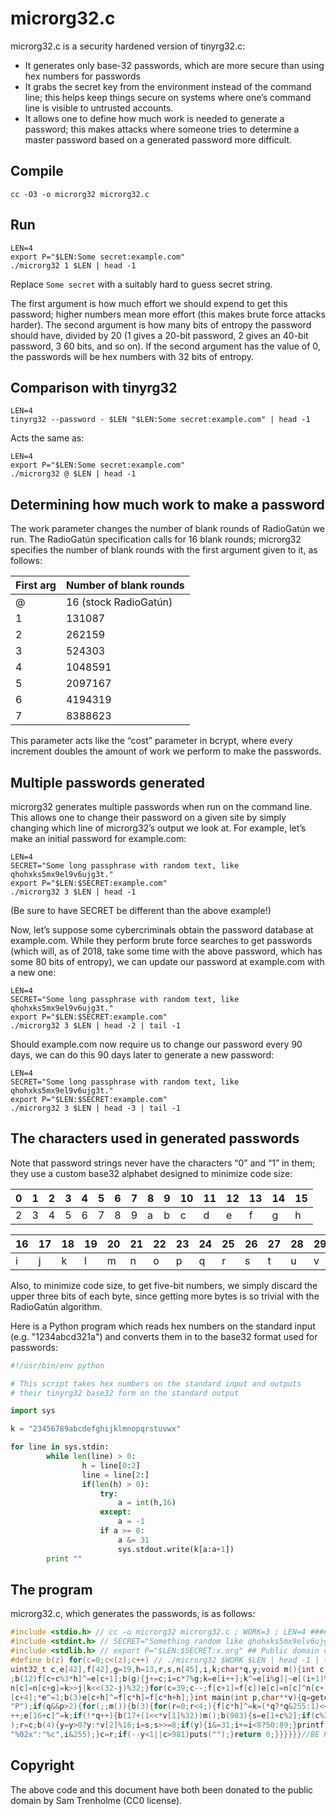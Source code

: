 # microrg32.c

microrg32.c is a security hardened version of tinyrg32.c:

* It generates only base-32 passwords, which are more secure than using
  hex numbers for passwords
* It grabs the secret key from the environment instead of the command
  line; this helps keep things secure on systems where one’s command 
  line is visible to untrusted accounts.
* It allows one to define how much work is needed to generate a password;
  this makes attacks where someone tries to determine a master password
  based on a generated password more difficult.

## Compile

```
cc -O3 -o microrg32 microrg32.c
```

## Run

```
LEN=4
export P="$LEN:Some secret:example.com"
./microrg32 1 $LEN | head -1
```

Replace `Some secret` with a suitably hard to guess secret string.

The first argument is how much effort we should expend to get this
password; higher numbers mean more effort (this makes brute force
attacks harder).  The second argument is how many bits of entropy the
password should have, divided by 20 (1 gives a 20-bit password, 2 gives
an 40-bit password, 3 60 bits, and so on).  If the second argument has
the value of 0, the passwords will be hex numbers with 32 bits of 
entropy.

## Comparison with tinyrg32

```
LEN=4
tinyrg32 --password - $LEN "$LEN:Some secret:example.com" | head -1
```

Acts the same as:

```
LEN=4
export P="$LEN:Some secret:example.com"
./microrg32 @ $LEN | head -1
```

## Determining how much work to make a password

The work parameter changes the number of blank rounds of RadioGatún we
run.  The RadioGatún specification calls for 16 blank rounds; microrg32
specifies the number of blank rounds with the first argument given
to it, as follows:

First arg | Number of blank rounds
----------|-----------------------
@         | 16 (stock RadioGatún)
1         | 131087
2         | 262159
3         | 524303
4         | 1048591
5         | 2097167
6         | 4194319
7         | 8388623

This parameter acts like the “cost” parameter in bcrypt, where every
increment doubles the amount of work we perform to make the passwords.

## Multiple passwords generated

microrg32 generates multiple passwords when run on the command line.  
This allows one to change their password on a given site by simply
changing which line of microrg32’s output we look at.  For example,
let’s make an initial password for example.com:

```
LEN=4
SECRET="Some long passphrase with random text, like qhohxks5mx9el9v6ujg3t."
export P="$LEN:$SECRET:example.com"
./microrg32 3 $LEN | head -1
```

(Be sure to have SECRET be different than the above example!)

Now, let’s suppose some cybercriminals obtain the password database
at example.com.  While they perform brute force searches to get passwords
(which will, as of 2018, take some time with the above password, which has 
some 80 bits of entropy), we can update our password at example.com with
a new one:

```
LEN=4
SECRET="Some long passphrase with random text, like qhohxks5mx9el9v6ujg3t."
export P="$LEN:$SECRET:example.com"
./microrg32 3 $LEN | head -2 | tail -1
```

Should example.com now require us to change our password every 90 days,
we can do this 90 days later to generate a new password:

```
LEN=4
SECRET="Some long passphrase with random text, like qhohxks5mx9el9v6ujg3t."
export P="$LEN:$SECRET:example.com"
./microrg32 3 $LEN | head -3 | tail -1
```

## The characters used in generated passwords

Note that password strings never have the characters “0” and “1” in
them; they use a custom base32 alphabet designed to minimize code size:

|0|1|2|3|4|5|6|7|8|9|10|11|12|13|14|15|
|-|-|-|-|-|-|-|-|-|-|-|-|-|-|-|-|
|2|3|4|5|6|7|8|9|a|b|c|d|e|f|g|h|

|16|17|18|19|20|21|22|23|24|25|26|27|28|29|30|31|
|-|-|-|-|-|-|-|-|-|-|-|-|-|-|-|-|
|i|j|k|l|m|n|o|p|q|r|s|t|u|v|w|x|

Also, to minimize code size, to get five-bit numbers, we simply discard
the upper three bits of each byte, since getting more bytes is so trivial
with the RadioGatún algorithm.

Here is a Python program which reads hex numbers on the standard input
(e.g. "1234abcd321a") and converts them in to the base32 format used
for passwords:

```python
#!/usr/bin/env python

# This script takes hex numbers on the standard input and outputs
# their tinyrg32 base32 form on the standard output

import sys

k = "23456789abcdefghijklmnopqrstuvwx"

for line in sys.stdin:
        while len(line) > 0:
                h = line[0:2]
                line = line[2:]
                if(len(h) > 0):
                    try:
                        a = int(h,16)
                    except:
                        a = -1
                    if a >= 0:
                        a &= 31
                        sys.stdout.write(k[a:a+1])
        print ""
```

## The program

microrg32.c, which generates the passwords, is as follows:

```c
#include <stdio.h> // cc -o microrg32 microrg32.c ; WORK=3 ; LEN=4 #######
#include <stdint.h> // SECRET="Something random like qhohxks5mx9elv6ujgx3"
#include <stdlib.h> // export P="$LEN:$SECRET:x.org" ## Public domain code
#define b(z) for(c=0;c<(z);c++) // ./microrg32 $WORK $LEN | head -1 | tail
uint32_t c,e[42],f[42],g=19,h=13,r,s,n[45],i,k;char*q,y;void m(){int c,j=0
;b(12)f[c+c%3*h]^=e[c+1];b(g){j+=c;i=c*7%g;k=e[i++];k^=e[i%g]|~e[(i+1)%g];
n[c]=n[c+g]=k>>j|k<<(32-j)%32;}for(c=39;c--;f[c+1]=f[c])e[c]=n[c]^n[c+1]^n
[c+4];*e^=1;b(3)e[c+h]^=f[c*h]=f[c*h+h];}int main(int p,char**v){q=getenv(
"P");if(q&&p>2){for(;;m()){b(3){for(r=0;r<4;){f[c*h]^=k=(*q?*q&255:1)<<8*r
++;e[16+c]^=k;if(!*q++){b(17+(1<<*v[1]%32))m();b(983){s=e[1+c%2];if(c%2)m(
);r=c;b(4){y=y>0?y:*v[2]%16;i=s;s>>=8;if(y){i&=31;i+=i<8?50:89;}printf(!y?
"%02x":"%c",i&255);}c=r;if(--y<1||c>981)puts("");}return 0;}}}}}}//BE KIND
```

## Copyright

The above code and this document have both been donated to the public
domain by Sam Trenholme (CC0 license).

